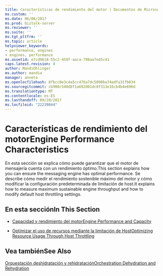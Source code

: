 ```yaml
---
title: Características de rendimiento del motor | Documentos de Microsoft
ms.custom: ''
ms.date: 06/08/2017
ms.prod: biztalk-server
ms.reviewer: ''
ms.suite: ''
ms.tgt_pltfrm: ''
ms.topic: article
helpviewer_keywords:
- performance, engines
- engines, performance
ms.assetid: e7cd9618-55c2-459f-aaca-798aa7e45c41
caps.latest.revision: 4
author: MandiOhlinger
ms.author: mandia
manager: anneta
ms.openlocfilehash: 8fbcc0e3c4a5cc476a7dc5098ba74adfa31fb034
ms.sourcegitcommit: cb908c540d8f1a692d01dc8f313e16cb4b4e696d
ms.translationtype: MT
ms.contentlocale: es-ES
ms.lasthandoff: 09/20/2017
ms.locfileid: "22239844"
---
```

# <a name="engine-performance-characteristics"></a><span data-ttu-id="52dbe-102">Características de rendimiento del motor</span><span class="sxs-lookup"><span data-stu-id="52dbe-102">Engine Performance Characteristics</span></span>
<span data-ttu-id="52dbe-103">En esta sección se explica cómo puede garantizar que el motor de mensajería cuenta con un rendimiento óptimo.</span><span class="sxs-lookup"><span data-stu-id="52dbe-103">This section explains how you can ensure the messaging engine has optimal performance.</span></span> <span data-ttu-id="52dbe-104">Se describe cómo medir el rendimiento sostenible máximo del motor y cómo modificar la configuración predeterminada de limitación de host.</span><span class="sxs-lookup"><span data-stu-id="52dbe-104">It explains how to measure maximum sustainable engine throughput and how to modify default host throttling settings.</span></span>  
  
## <a name="in-this-section"></a><span data-ttu-id="52dbe-105">En esta sección</span><span class="sxs-lookup"><span data-stu-id="52dbe-105">In This Section</span></span>  
  
-   [<span data-ttu-id="52dbe-106">Capacidad y rendimiento del motor</span><span class="sxs-lookup"><span data-stu-id="52dbe-106">Engine Performance and Capacity</span></span>](../core/engine-performance-and-capacity.md)  
  
-   [<span data-ttu-id="52dbe-107">Optimizar el uso de recursos mediante la limitación de Host</span><span class="sxs-lookup"><span data-stu-id="52dbe-107">Optimizing Resource Usage Through Host Throttling</span></span>](../core/optimizing-resource-usage-through-host-throttling.md)  
  
## <a name="see-also"></a><span data-ttu-id="52dbe-108">Vea también</span><span class="sxs-lookup"><span data-stu-id="52dbe-108">See Also</span></span>  
 [<span data-ttu-id="52dbe-109">Orquestación deshidratación y rehidratación</span><span class="sxs-lookup"><span data-stu-id="52dbe-109">Orchestration Dehydration and Rehydration</span></span>](../core/orchestration-dehydration-and-rehydration.md)